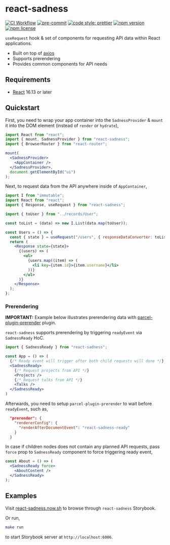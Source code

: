 # react-sadness

[![CI Workflow](https://github.com/playpauseandstop/react-sadness/workflows/ci/badge.svg)](https://github.com/playpauseandstop/react-sadness/actions?query=workflow%3A%22ci%22)
[![pre-commit](https://img.shields.io/badge/pre--commit-enabled-brightgreen?logo=pre-commit&logoColor=white)](https://github.com/pre-commit/pre-commit)
[![code style: prettier](https://img.shields.io/badge/code_style-prettier-ff69b4.svg)](https://github.com/prettier/prettier)
[![npm version](https://img.shields.io/npm/v/react-sadness)](https://www.npmjs.com/package/react-sadness)
[![npm license](https://img.shields.io/npm/l/react-sadness)](https://www.npmjs.com/package/react-sadness)

`useRequest` hook & set of components for requesting API data within React applications.

- Built on top of [axios](https://github.com/axios/axios)
- Supports prerendering
- Provides common components for API needs

## Requirements

- [React](https://reactjs.org) 16.13 or later

## Quickstart

First, you need to wrap your app container into the `SadnessProvider` & `mount` it into the DOM element (instead of `render` or `hydrate`),

```jsx
import React from "react";
import { mount, SadnessProvider } from "react-sadness";
import { BrowserRouter } from "react-router";

mount(
  <SadnessProvider>
    <AppContainer />
  </SadnessProvider>,
  document.getElementById("ui")
);
```

Next, to request data from the API anywhere inside of `AppContainer`,

```jsx
import I from "immutable";
import React from "react";
import { Response, useRequest } from "react-sadness";

import { toUser } from "../records/User";

const toList = (data) => new I.List(data.map(toUser));

const Users = () => {
  const { state } = useRequest("/users", { responseDataConverter: toList });
  return (
    <Response state={state}>
      {(users) => (
        <ul>
          {users.map((item) => (
            <li key={item.id}>{item.username}</li>
          ))}
        </ul>
      )}
    </Response>
  );
};
```

### Prerendering

**IMPORTANT:** Example below illustrates prerendering data with [parcel-plugin-prerender](https://www.npmjs.com/package/parcel-plugin-prerender) plugin.

`react-sadness` supports prerendering by triggering `readyEvent` via `SadnessReady` HoC.

```jsx
import { SadnessReady } from "react-sadness";

const App = () => (
  {/* Ready event will trigger after both child requests will done */}
  <SadnessReady>
    {/* Request projects from API */}
    <Projects />
    {/* Request talks from API */}
    <Talks />
  </SadnessReady>
)
```

Afterwards, you need to setup `parcel-plugin-prerender` to wait before `readyEvent`, such as,

```json
  "prerender": {
    "rendererConfig": {
      "renderAfterDocumentEvent": "react-sadness-ready"
    }
  }
```

In case if children nodes does not contain any planned API requests, pass `force` prop to `SadnessReady` component to force triggering ready event,

```jsx
const About = () => (
  <SadnessReady force>
    <AboutContent />
  </SadnessReady>
);
```

## Examples

Visit [react-sadness.now.sh](https://react-sadness.now.sh) to browse through `react-sadness` Storybook.

Or run,

```bash
make run
```

to start Storybook server at `http://localhost:6006`.
